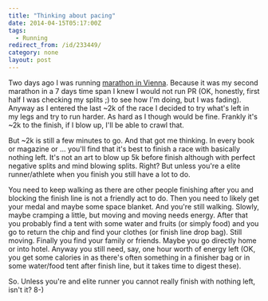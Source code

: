 ```yaml
---
title: "Thinking about pacing"
date: 2014-04-15T05:17:00Z
tags:
  - Running
redirect_from: /id/233449/
category: none
layout: post
---
```

Two days ago I was running [marathon in Vienna][1]. Because it was my second marathon in a 7 days time span I knew I would not run PR (OK, honestly, first half I was checking my splits ;) to see how I'm doing, but I was fading). Anyway as I entered the last ~2k of the race I decided to try what's left in my legs and try to run harder. As hard as I though would be fine. Frankly it's ~2k to the finish, if I blow up, I'll be able to crawl that.

<!-- excerpt -->

But ~2k is still a few minutes to go. And that got me thinking. In every book or magazine or ... you'll find that it's best to finish a race with basically nothing left. It's not an art to blow up 5k before finish although with perfect negative splits and mind blowing splits. Right? But unless you're a elite runner/athlete when you finish you still have a lot to do.

You need to keep walking as there are other people finishing after you and blocking the finish line is not a friendly act to do. Then you need to likely get your medal and maybe some space blanket. And you're still walking. Slowly, maybe cramping a little, but moving and moving needs energy. After that you probably find a tent with some water and fruits (or simply food) and you go to return the chip and find your clothes (or finish line drop bag). Still moving. Finally you find your family or friends. Maybe you go directly home or into hotel. Anyway you still need, say, one hour worth of energy left (OK, you get some calories in as there's often something in a finisher bag or in some water/food tent after finish line, but it takes time to digest these).

So. Unless you're and elite runner you cannot really finish with nothing left, isn't it? 8-)

[1]: http://www.vienna-marathon.com/